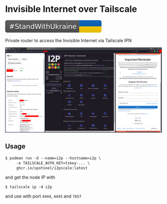 Invisible Internet over Tailscale
=================================

![](./assets/StandWithUkraine.svg)

Private router to access the Invisible Internet via Tailscale IPN

![Screenshot](./assets/screenshot.png)

## Usage

```
$ podman run -d --name=i2p --hostname=i2p \
     -e TAILSCALE_AUTH_KEY=tskey-... \
     ghcr.io/spotsnel/i2pscale:latest
```

and get the node IP with

```
$ tailscale ip -4 i2p
```

and use with port `4444`, `4445` and `7657`

